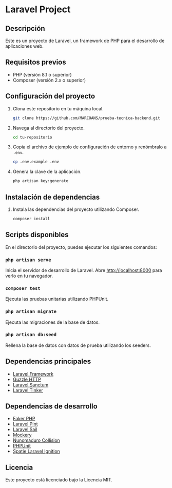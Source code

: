 
# Laravel Project

## Descripción

Este es un proyecto de Laravel, un framework de PHP para el desarrollo de aplicaciones web.

## Requisitos previos

- PHP (versión 8.1 o superior)
- Composer (versión 2.x o superior)

## Configuración del proyecto

1. Clona este repositorio en tu máquina local.

   ```bash
   git clone https://github.com/MARCOANS/prueba-tecnica-backend.git
   ```

2. Navega al directorio del proyecto.

   ```bash
   cd tu-repositorio
   ```

3. Copia el archivo de ejemplo de configuración de entorno y renómbralo a `.env`.

   ```bash
   cp .env.example .env
   ```

4. Genera la clave de la aplicación.

   ```bash
   php artisan key:generate
   ```

## Instalación de dependencias

1. Instala las dependencias del proyecto utilizando Composer.

   ```bash
   composer install
   ```

## Scripts disponibles

En el directorio del proyecto, puedes ejecutar los siguientes comandos:

### `php artisan serve`

Inicia el servidor de desarrollo de Laravel.
Abre [http://localhost:8000](http://localhost:8000) para verlo en tu navegador.

### `composer test`

Ejecuta las pruebas unitarias utilizando PHPUnit.

### `php artisan migrate`

Ejecuta las migraciones de la base de datos.

### `php artisan db:seed`

Rellena la base de datos con datos de prueba utilizando los seeders.

## Dependencias principales

- [Laravel Framework](https://laravel.com/)
- [Guzzle HTTP](https://github.com/guzzle/guzzle)
- [Laravel Sanctum](https://laravel.com/docs/8.x/sanctum)
- [Laravel Tinker](https://github.com/laravel/tinker)

## Dependencias de desarrollo

- [Faker PHP](https://github.com/FakerPHP/Faker)
- [Laravel Pint](https://github.com/laravel/pint)
- [Laravel Sail](https://laravel.com/docs/8.x/sail)
- [Mockery](https://github.com/mockery/mockery)
- [Nunomaduro Collision](https://github.com/nunomaduro/collision)
- [PHPUnit](https://phpunit.de/)
- [Spatie Laravel Ignition](https://spatie.be/docs/laravel-ignition/v2/introduction)

## Licencia

Este proyecto está licenciado bajo la Licencia MIT.
